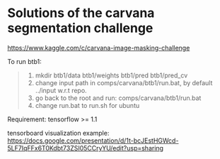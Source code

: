 # Solutions of the carvana segmentation challenge
https://www.kaggle.com/c/carvana-image-masking-challenge

To run btb1:
>1. mkdir btb1/data btb1/weights btb1/pred btb1/pred_cv
>2. change input path in comps/carvana/btb1/run.bat, by default ../input w.r.t repo.
>3. go back to the root and run: comps/carvana/btb1/run.bat
>4. change run.bat to run.sh for ubuntu

Requirement:
tensorflow >= 1.1

tensorboard visualization example: https://docs.google.com/presentation/d/1t-bcJEstHGWcd-5LF7IqFFx6T0Kdbt73ZSI05CCryYU/edit?usp=sharing

